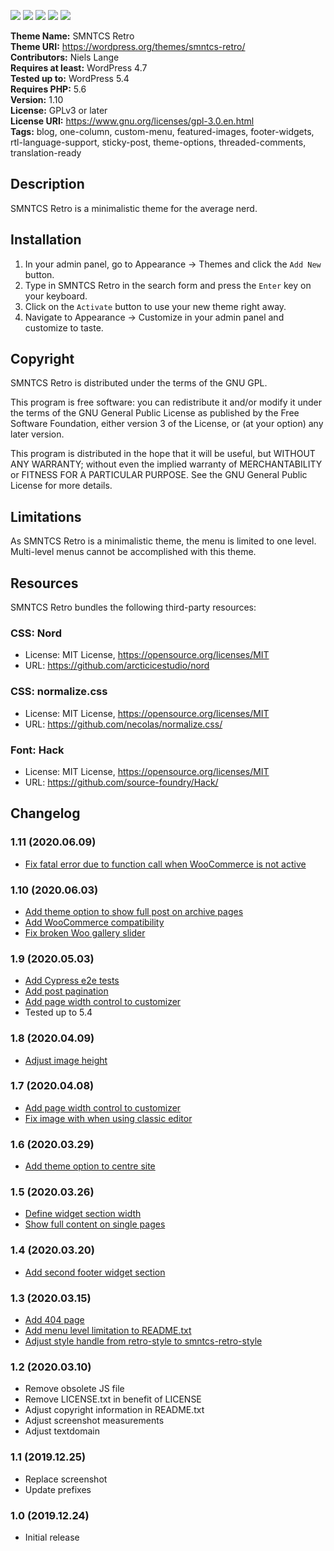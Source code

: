 [![](https://api.travis-ci.com/nielslange/smntcs-retro.svg?branch=master)](https://travis-ci.com/nielslange/smntcs-retro/builds/) 
[![](https://img.shields.io/github/issues/nielslange/smntcs-retro)](https://github.com/nielslange/smntcs-retro/issues/) 
[![](https://img.shields.io/github/forks/nielslange/smntcs-retro.svg)](https://github.com/nielslange/smntcs-retro/network/members/) 
[![](https://img.shields.io/github/stars/nielslange/smntcs-retro.svg)](https://github.com/nielslange/smntcs-retro/stargazers/) 
[![](https://img.shields.io/github/license/nielslange/smntcs-retro.svg)](https://github.com/nielslange/smntcs-retro/blob/master/LICENSE) 

**Theme Name:** SMNTCS Retro  
**Theme URI:** https://wordpress.org/themes/smntcs-retro/  
**Contributors:** Niels Lange  
**Requires at least:** WordPress 4.7  
**Tested up to:** WordPress 5.4  
**Requires PHP:** 5.6  
**Version:** 1.10  
**License:** GPLv3 or later  
**License URI:** https://www.gnu.org/licenses/gpl-3.0.en.html  
**Tags:** blog, one-column, custom-menu, featured-images, footer-widgets, rtl-language-support, sticky-post, theme-options, threaded-comments, translation-ready

## Description

SMNTCS Retro is a minimalistic theme for the average nerd.

## Installation

1. In your admin panel, go to Appearance → Themes and click the `Add New` button.
2. Type in SMNTCS Retro in the search form and press the `Enter` key on your keyboard.
3. Click on the `Activate` button to use your new theme right away.
4. Navigate to Appearance → Customize in your admin panel and customize to taste.

## Copyright

SMNTCS Retro is distributed under the terms of the GNU GPL.

This program is free software: you can redistribute it and/or modify it under the terms of the GNU General Public License as published by the Free Software Foundation, either version 3 of the License, or (at your option) any later version.

This program is distributed in the hope that it will be useful, but WITHOUT ANY WARRANTY; without even the implied warranty of MERCHANTABILITY or FITNESS FOR A PARTICULAR PURPOSE. See the GNU General Public License for more details.

## Limitations

As SMNTCS Retro is a minimalistic theme, the menu is limited to one level. Multi-level menus cannot be accomplished with this theme.

## Resources

SMNTCS Retro bundles the following third-party resources:

### CSS: Nord  
* License: MIT License, https://opensource.org/licenses/MIT  
* URL: https://github.com/arcticicestudio/nord

### CSS: normalize.css  
* License: MIT License, https://opensource.org/licenses/MIT  
* URL: https://github.com/necolas/normalize.css/  

### Font: Hack  
* License: MIT License, https://opensource.org/licenses/MIT  
* URL: https://github.com/source-foundry/Hack/  

## Changelog

### 1.11 (2020.06.09)
* [Fix fatal error due to function call when WooCommerce is not active](https://github.com/nielslange/smntcs-retro/issues/100)

### 1.10 (2020.06.03)
* [Add theme option to show full post on archive pages](https://github.com/nielslange/smntcs-retro/issues/92)
* [Add WooCommerce compatibility](https://github.com/nielslange/smntcs-retro/issues/65)
* [Fix broken Woo gallery slider](https://github.com/nielslange/smntcs-retro/issues/94)

### 1.9 (2020.05.03)
* [Add Cypress e2e tests](https://github.com/nielslange/smntcs-retro/issues/87)
* [Add post pagination](https://github.com/nielslange/smntcs-retro/issues/89)
* [Add page width control to customizer](https://github.com/nielslange/smntcs-retro/issues/78)
* Tested up to 5.4

### 1.8 (2020.04.09)
* [Adjust image height](https://github.com/nielslange/smntcs-retro/issues/81)

### 1.7 (2020.04.08)
* [Add page width control to customizer](https://github.com/nielslange/smntcs-retro/issues/78)
* [Fix image with when using classic editor](https://github.com/nielslange/smntcs-retro/issues/77)

### 1.6 (2020.03.29)
* [Add theme option to centre site](https://github.com/nielslange/smntcs-retro/issues/74)

### 1.5 (2020.03.26)
* [Define widget section width](https://github.com/nielslange/smntcs-retro/issues/70)
* [Show full content on single pages](https://github.com/nielslange/smntcs-retro/issues/71)

### 1.4 (2020.03.20)
* [Add second footer widget section](https://github.com/nielslange/smntcs-retro/issues/67)

### 1.3 (2020.03.15)
* [Add 404 page](https://github.com/nielslange/smntcs-retro/issues/63)
* [Add menu level limitation to README.txt](https://github.com/nielslange/smntcs-retro/issues/57)
* [Adjust style handle from retro-style to smntcs-retro-style](https://github.com/nielslange/smntcs-retro/issues/56)

### 1.2 (2020.03.10)
* Remove obsolete JS file
* Remove LICENSE.txt in benefit of LICENSE
* Adjust copyright information in README.txt
* Adjust screenshot measurements
* Adjust textdomain

### 1.1 (2019.12.25)  
* Replace screenshot
* Update prefixes

### 1.0 (2019.12.24)  
* Initial release
